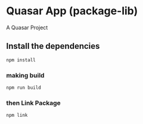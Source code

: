 # Quasar App (package-lib)

A Quasar Project

## Install the dependencies

```bash
npm install
```

<!-- ### Start the app in development mode (hot-code reloading, error reporting, etc.)
```bash
npm run dev
``` -->

### making build

```bash
npm run build
```

### then Link Package

```bash
npm link
```
